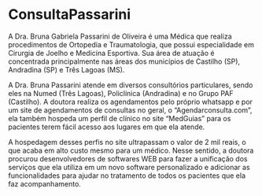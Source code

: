 # ConsultaPassarini

A Dra. Bruna Gabriela Passarini de Oliveira é uma Médica que realiza procedimentos de Ortopedia e Traumatologia, que possui especialidade em Cirurgia de Joelho e Medicina Esportiva. Sua área de atuação é concentrada principalmente nas áreas dos municípios de Castilho (SP), Andradina (SP) e Três Lagoas (MS).

A Dra. Bruna Passarini atende em diversos consultórios particulares, sendo eles na Numed (Três Lagoas), Policlínica (Andradina) e no Grupo PAF (Castilho). A doutora realiza os agendamentos pelo próprio whatsapp e por um site de agendamentos de consultas no geral, o “Agendarconsulta.com”, ela também hospeda um perfil de clínico no site “MedGuias” para os pacientes terem fácil acesso aos lugares em que ela atende.

A hospedagem desses perfis no site ultrapassam o valor de 2 mil reais, o que acaba em alto custo mesmo para um médico.
Nesse sentido, a doutora procurou desenvolvedores de softwares WEB para fazer a unificação dos serviços que ela utiliza em um novo software personalizado e adicionar as funcionalidades para ajudar no tratamento de todos os pacientes que ela faz acompanhamento.
